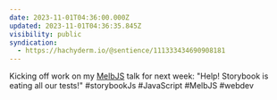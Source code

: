 ```yaml
---
date: 2023-11-01T04:36:00.000Z
updated: 2023-11-01T04:36:35.845Z
visibility: public
syndication:
  - https://hachyderm.io/@sentience/111333434690908181
---
```


Kicking off work on my [MelbJS](https://melbjs.com) talk for next week: "Help! Storybook is eating all our tests!" #storybookJs #JavaScript #MelbJS #webdev
